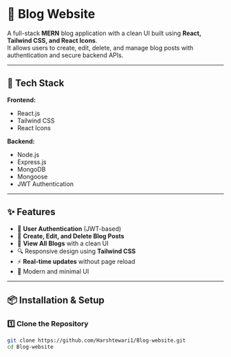 # 📝 Blog Website

A full-stack **MERN** blog application with a clean UI built using **React, Tailwind CSS, and React Icons**.  
It allows users to create, edit, delete, and manage blog posts with authentication and secure backend APIs.

---

## 🚀 Tech Stack

**Frontend:**
- React.js
- Tailwind CSS
- React Icons

**Backend:**
- Node.js
- Express.js
- MongoDB
- Mongoose
- JWT Authentication

---

## ✨ Features

- 🔐 **User Authentication** (JWT-based)
- 📝 **Create, Edit, and Delete Blog Posts**
- 📄 **View All Blogs** with a clean UI
- 🔍 Responsive design using **Tailwind CSS**
- ⚡ **Real-time updates** without page reload
- 🎨 Modern and minimal UI

---

## 📦 Installation & Setup

### 1️⃣ Clone the Repository
```bash
git clone https://github.com/Harshtewari1/Blog-website.git
cd Blog-website
